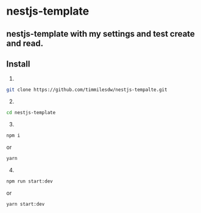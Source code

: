 # nestjs-template

## nestjs-template with my settings and test create and read.

## Install
1.
```bash
git clone https://github.com/timmilesdw/nestjs-tempalte.git
```
2.
```bash
cd nestjs-template
```
3.
```bash
npm i
```
or
```bash
yarn
```
4.
```bash
npm run start:dev
```
or
```bash
yarn start:dev
```
